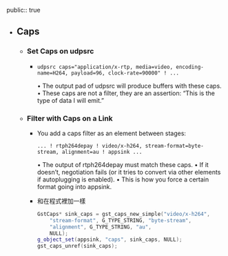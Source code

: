 public:: true

- ## Caps
	- ### Set Caps on udpsrc
		- ```
		  udpsrc caps="application/x-rtp, media=video, encoding-name=H264, payload=96, clock-rate=90000" ! ...
		  ```
		  	•	The output pad of udpsrc will produce buffers with these caps.
		  	•	These caps are not a filter, they are an assertion: “This is the type of data I will emit.”
	- ### Filter with Caps on a Link
		- You add a caps filter as an element between stages:
		  
		  ```
		  ... ! rtph264depay ! video/x-h264, stream-format=byte-stream, alignment=au ! appsink ...
		  ```
		  	•	The output of rtph264depay must match these caps.
		  	•	If it doesn’t, negotiation fails (or it tries to convert via other elements if autoplugging is enabled).
		  	•	This is how you force a certain format going into appsink.
		- 和在程式裡加一樣
		  
		  ```cpp
		  GstCaps* sink_caps = gst_caps_new_simple("video/x-h264",
		      "stream-format", G_TYPE_STRING, "byte-stream",
		      "alignment", G_TYPE_STRING, "au",
		      NULL);
		  g_object_set(appsink, "caps", sink_caps, NULL);
		  gst_caps_unref(sink_caps);
		  ```